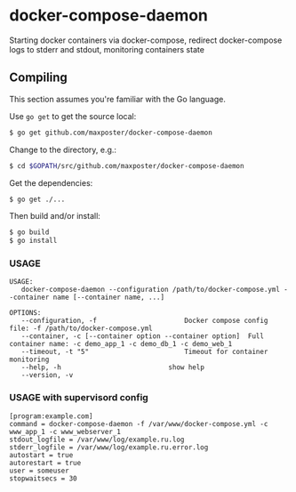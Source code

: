 # docker-compose-daemon
Starting docker containers via docker-compose, redirect docker-compose logs to stderr and stdout, monitoring containers state

## Compiling

This section assumes you're familiar with the Go language.

Use <code>go get</code> to get the source local:

```bash
$ go get github.com/maxposter/docker-compose-daemon
```

Change to the directory, e.g.:

```bash
$ cd $GOPATH/src/github.com/maxposter/docker-compose-daemon
```

Get the dependencies:

```bash
$ go get ./...
```

Then build and/or install:

```bash
$ go build
$ go install
```

### USAGE
```
USAGE:
   docker-compose-daemon --configuration /path/to/docker-compose.yml --container name [--container name, ...]

OPTIONS:
   --configuration, -f 						Docker compose config file: -f /path/to/docker-compose.yml
   --container, -c [--container option --container option]	Full container name: -c demo_app_1 -c demo_db_1 -c demo_web_1
   --timeout, -t "5"						Timeout for container monitoring
   --help, -h							show help
   --version, -v
```

### USAGE with supervisord config
```
[program:example.com]
command = docker-compose-daemon -f /var/www/docker-compose.yml -c www_app_1 -c www_webserver_1
stdout_logfile = /var/www/log/example.ru.log
stderr_logfile = /var/www/log/example.ru.error.log
autostart = true
autorestart = true
user = someuser
stopwaitsecs = 30
```
